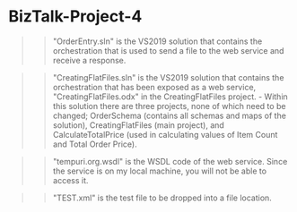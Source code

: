 # BizTalk-Project-4

>> "OrderEntry.sln" is the VS2019 solution that contains the orchestration that is used to send a file to the web service and receive a response.

>> "CreatingFlatFiles.sln" is the VS2019 solution that contains the orchestration that has been exposed as a web service, "CreatingFlatFiles.odx" 
    in the CreatingFlatFiles project.
    - Within this solution there are three projects, none of which need to be changed; OrderSchema (contains all schemas and maps of the solution),             CreatingFlatFiles (main project), and CalculateTotalPrice (used in calculating values of Item Count and Total Order Price).
  
>> "tempuri.org.wsdl" is the WSDL code of the web service. Since the service is on my local machine, you will not be able to access it.

>> "TEST.xml" is the test file to be dropped into a file location.
